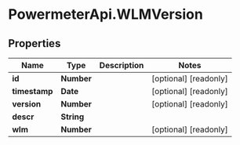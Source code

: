 # PowermeterApi.WLMVersion

## Properties

Name | Type | Description | Notes
------------ | ------------- | ------------- | -------------
**id** | **Number** |  | [optional] [readonly] 
**timestamp** | **Date** |  | [optional] [readonly] 
**version** | **Number** |  | [optional] [readonly] 
**descr** | **String** |  | 
**wlm** | **Number** |  | [optional] [readonly] 


